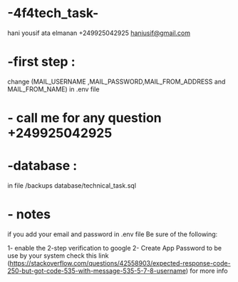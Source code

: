 # -4f4tech_task-
 
 
 hani yousif ata elmanan
 +249925042925
 haniusif@gmail.com


# -first step :
change (MAIL_USERNAME ,MAIL_PASSWORD,MAIL_FROM_ADDRESS and MAIL_FROM_NAME) in .env file 
 
# - call me for any question +249925042925 

# -database :
in file /backups database/technical_task.sql


# - notes

if you add your email and password in .env file 
Be sure of the following:

1- enable the 2-step verification to google
2- Create App Password to be use by your system
check this link (https://stackoverflow.com/questions/42558903/expected-response-code-250-but-got-code-535-with-message-535-5-7-8-username) for more info 
